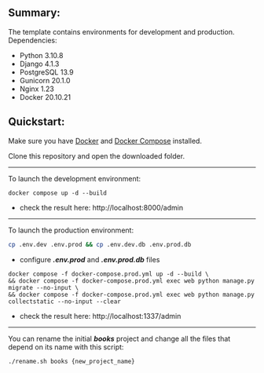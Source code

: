 ## Summary:
The template contains environments for development and production.
Dependencies:
- Python 3.10.8
- Django 4.1.3
- PostgreSQL 13.9
- Gunicorn 20.1.0
- Nginx 1.23
- Docker 20.10.21
## Quickstart:
Make sure you have [Docker](https://docs.docker.com/engine/install/) and [Docker Compose](https://docs.docker.com/compose/install/) installed.

Clone this repository and open the downloaded folder.
___

To launch the development environment:
```
docker compose up -d --build
```
- check the result here: http://localhost:8000/admin
---
To launch the production environment:
```sh
cp .env.dev .env.prod && cp .env.dev.db .env.prod.db
```
- configure ***.env.prod*** and ***.env.prod.db*** files
```
docker compose -f docker-compose.prod.yml up -d --build \
&& docker compose -f docker-compose.prod.yml exec web python manage.py migrate --no-input \
&& docker compose -f docker-compose.prod.yml exec web python manage.py collectstatic --no-input --clear
```
- check the result here: http://localhost:1337/admin
---
You can rename the initial ***books*** project and change all the files that depend on its name with this script:
```sh
./rename.sh books {new_project_name}
```